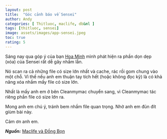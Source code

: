 ```yaml
---
layout: post
title:  "Góc cảnh báo về Sensei"
author: Andy
categories: [ Thitluoc, maclife, db&ml ]
tags: [thitluoc, sensei]
image: assets/images/app-sensei.jpeg
toc: true
rating: 5
---
```


Sáng nay qua góp ý của bạn [Hoa Minh](https://www.facebook.com/HoaMinhC3) mình phát hiện ra phần dọn dẹp (xóa) của Sensei rất dễ gây nhầm lẫn.

Nó scan ra cả những file có size lớn nhất và cache, rác rồi gom chung vào một chỗ. Vì thế nếu anh em thuận tay tích hết (hoặc không đọc kỹ) là có khả năng xóa nhầm mấy file có size lớn.

Nhất là mấy anh em ở bên Cleanmymac chuyển sang, vì Cleanmymac tác riêng phần file có size lớn ra.

Mong anh em chú ý, tránh bem nhầm file quan trọng. Nhờ anh em đủn đít giùm bài này.

Cảm ơn anh em.

***Nguồn:*** [Maclife và Đồng Bọn](https://www.facebook.com/groups/maclife.vn/permalink/719410112078922)
